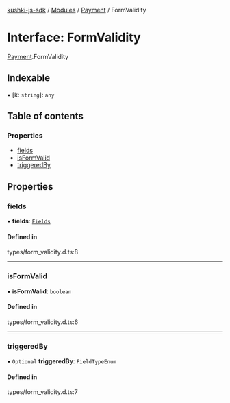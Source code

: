 [kushki-js-sdk](../README.md) / [Modules](../modules.md) / [Payment](../modules/Payment.md) / FormValidity

# Interface: FormValidity

[Payment](../modules/Payment.md).FormValidity

## Indexable

▪ [k: `string`]: `any`

## Table of contents

### Properties

- [fields](Payment.FormValidity.md#fields)
- [isFormValid](Payment.FormValidity.md#isformvalid)
- [triggeredBy](Payment.FormValidity.md#triggeredby)

## Properties

### fields

• **fields**: [`Fields`](Payment.Fields.md)

#### Defined in

types/form_validity.d.ts:8

___

### isFormValid

• **isFormValid**: `boolean`

#### Defined in

types/form_validity.d.ts:6

___

### triggeredBy

• `Optional` **triggeredBy**: `FieldTypeEnum`

#### Defined in

types/form_validity.d.ts:7
